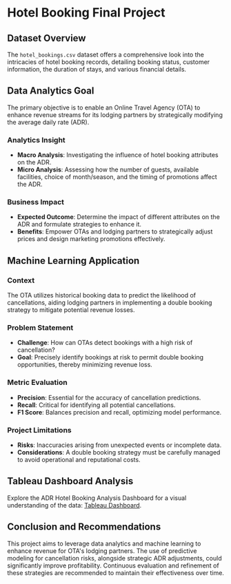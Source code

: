 # Hotel Booking Final Project

## Dataset Overview
The `hotel_bookings.csv` dataset offers a comprehensive look into the intricacies of hotel booking records, detailing booking status, customer information, the duration of stays, and various financial details.

## Data Analytics Goal
The primary objective is to enable an Online Travel Agency (OTA) to enhance revenue streams for its lodging partners by strategically modifying the average daily rate (ADR).

### Analytics Insight
- **Macro Analysis**: Investigating the influence of hotel booking attributes on the ADR.
- **Micro Analysis**: Assessing how the number of guests, available facilities, choice of month/season, and the timing of promotions affect the ADR.

### Business Impact
- **Expected Outcome**: Determine the impact of different attributes on the ADR and formulate strategies to enhance it.
- **Benefits**: Empower OTAs and lodging partners to strategically adjust prices and design marketing promotions effectively.

## Machine Learning Application

### Context
The OTA utilizes historical booking data to predict the likelihood of cancellations, aiding lodging partners in implementing a double booking strategy to mitigate potential revenue losses.

### Problem Statement
- **Challenge**: How can OTAs detect bookings with a high risk of cancellation?
- **Goal**: Precisely identify bookings at risk to permit double booking opportunities, thereby minimizing revenue loss.

### Metric Evaluation
- **Precision**: Essential for the accuracy of cancellation predictions.
- **Recall**: Critical for identifying all potential cancellations.
- **F1 Score**: Balances precision and recall, optimizing model performance.

### Project Limitations
- **Risks**: Inaccuracies arising from unexpected events or incomplete data.
- **Considerations**: A double booking strategy must be carefully managed to avoid operational and reputational costs.

## Tableau Dashboard Analysis
Explore the ADR Hotel Booking Analysis Dashboard for a visual understanding of the data: [Tableau Dashboard](https://public.tableau.com/views/HotelBookingADRAnalysis/ADRHotelBookingAnalysisDashboard?:language=en-US&:display_count=n&:origin=viz_share_link).

## Conclusion and Recommendations
This project aims to leverage data analytics and machine learning to enhance revenue for OTA's lodging partners. The use of predictive modeling for cancellation risks, alongside strategic ADR adjustments, could significantly improve profitability. Continuous evaluation and refinement of these strategies are recommended to maintain their effectiveness over time.